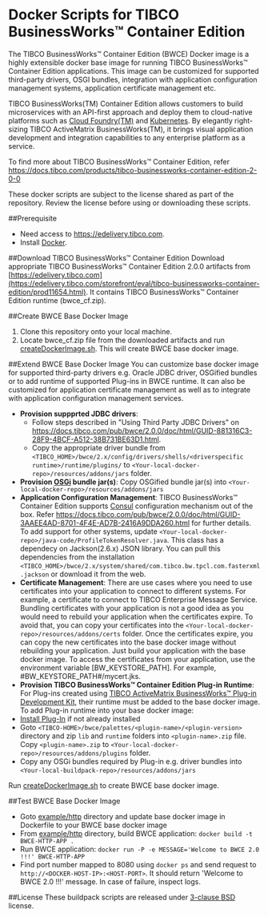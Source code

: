 # Docker Scripts for TIBCO BusinessWorks™ Container Edition 
The TIBCO BusinessWorks™ Container Edition (BWCE) Docker image is a highly extensible docker base image for running TIBCO BusinessWorks™ Container Edition applications. This image can be customized for supported third-party drivers, OSGI bundles, integration with application configuration management systems, application certificate management etc.

TIBCO BusinessWorks(TM) Container Edition allows customers to build microservices with an API-first approach and deploy them to cloud-native platforms such as [Cloud Foundry(TM)](http://pivotal.io/platform) and [Kubernetes](http://kubernetes.io/). By elegantly right-sizing TIBCO ActiveMatrix BusinessWorks(TM), it brings visual application development and integration capabilities to any enterprise platform as a service.

To find more about TIBCO BusinessWorks™ Container Edition, refer https://docs.tibco.com/products/tibco-businessworks-container-edition-2-0-0

These docker scripts are subject to the license shared as part of the repository. Review the license before using or downloading these scripts.

##Prerequisite
  * Need access to https://edelivery.tibco.com.
  * Install [Docker](https://docs.docker.com/engine/installation/).
    
##Download TIBCO BusinessWorks™ Container Edition
Download appropriate TIBCO BusinessWorks™ Container Edition 2.0.0 artifacts from [https://edelivery.tibco.com](https://edelivery.tibco.com/storefront/eval/tibco-businessworks-container-edition/prod11654.html). It contains TIBCO BusinessWorks™ Container Edition runtime (bwce_cf.zip).
     
##Create BWCE Base Docker Image
   1. Clone this repository onto your local machine.
   2. Locate bwce_cf.zip file from the downloaded artifacts and run [createDockerImage.sh](createDockerImage.sh). This will create BWCE base docker image.

##Extend BWCE Base Docker Image
You can customize base docker image for supported third-party drivers e.g. Oracle JDBC driver, OSGified bundles or to add runtime of supported Plug-ins in BWCE runtime. It can also be customized for application certificate management as well as to integrate with application configuration management services.
* **Provision suppprted JDBC drivers**:
     * Follow steps described in "Using Third Party JDBC Drivers" on https://docs.tibco.com/pub/bwce/2.0.0/doc/html/GUID-881316C3-28F9-4BCF-A512-38B731BE63D1.html.
     * Copy the appropriate driver bundle from `<TIBCO_HOME>/bwce/2.x/config/drivers/shells/<driverspecific runtime>/runtime/plugins/` to  `<Your-local-docker-repo>/resources/addons/jars` folder. 
* **Provision [OSGi](https://www.osgi.org) bundle jar(s)**: Copy OSGified bundle jar(s) into `<Your-local-docker-repo>/resources/addons/jars`
* **Application Configuration Management**: TIBCO BusinessWorks™ Container Edition supports [Consul](https://www.consul.io/) configuration mechanism out of the box. Refer https://docs.tibco.com/pub/bwce/2.0.0/doc/html/GUID-3AAEE4AD-8701-4F4E-AD7B-2416A9DDA260.html for further details. To add support for other systems, update `<Your-local-docker-repo>/java-code/ProfileTokenResolver.java`. This class has a dependecy on Jackson(2.6.x) JSON library. You can pull this dependencies from the installation `<TIBCO_HOME>/bwce/2.x/system/shared/com.tibco.bw.tpcl.com.fasterxml.jackson` or download it from the web.
* **Certificate Management**: There are use cases where you need to use certificates into your application to connect to different systems. For example, a certificate to connect to TIBCO Enterprise Message Service. Bundling certificates with your application is not a good idea as you would need to rebuild your application when the certificates expire. To avoid that, you can copy your certificates into the `<Your-local-docker-repo>/resources/addons/certs` folder. Once the certificates expire, you can copy the new certificates into the base docker image without rebuilding your application. Just build your application with the base docker image. To access the certificates from your application, use the environment variable [BW_KEYSTORE_PATH]. For example, #BW_KEYSTORE_PATH#/mycert.jks.
*  **Provision TIBCO BusinessWorks™ Container Edition Plug-in Runtime**: For Plug-ins created using [TIBCO ActiveMatrix BusinessWorks™ Plug-in Development Kit](https://docs.tibco.com/products/tibco-activematrix-businessworks-plug-in-development-kit-6-1-1), their runtime must be added to the base docker image. To add Plug-in runtime into your base docker image:
  * [Install Plug-In](https://docs.tibco.com/pub/bwpdk/6.1.1/doc/html/GUID-0FB70A84-DBF6-4EE6-A6C8-28AC5E4FF1FF.html) if not already installed
  * Goto `<TIBCO-HOME>/bwce/palettes/<plugin-name>/<plugin-version>` directory and  zip `lib` and `runtime` folders into `<plugin-name>.zip` file. Copy `<plugin-name>.zip` to `<Your-local-docker-repo>/resources/addons/plugins` folder.
  * Copy any OSGi bundles required by Plug-in e.g. driver bundles into `<Your-local-buildpack-repo>/resources/addons/jars`

Run [createDockerImage.sh](createBuildpack.sh) to create BWCE base docker image.
     
##Test BWCE Base Docker Image
  * Goto [example/http](/example/http) directory and update base docker image in Dockerfile to your BWCE base docker image
  * From [example/http](/example/http) directory, build BWCE application: `docker build -t BWCE-HTTP-APP .`
  * Run BWCE application: `docker run -P -e MESSAGE='Welcome to BWCE 2.0 !!!' BWCE-HTTP-APP`
  * Find port number mapped to 8080 using `docker ps` and send request to `http://<DOCKER-HOST-IP>:<HOST-PORT>`. It should return 'Welcome to BWCE 2.0 !!!' message. In case of failure, inspect logs.

##License
These buildpack scripts are released under [3-clause BSD](License.md) license.
     
